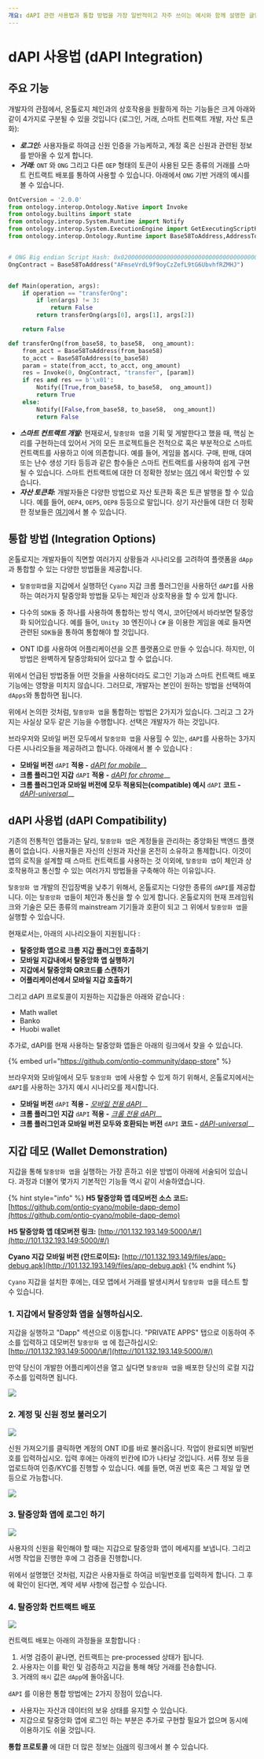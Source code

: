 ```yaml
---
개요: dAPI 관련 사용법과 통합 방법을 가장 일반적이고 자주 쓰이는 예시와 함께 설명한 글입니다.
---
```


# dAPI 사용법 (dAPI Integration)

## 주요 기능

개발자의 관점에서, 온톨로지 체인과의 상호작용을 원활하게 하는 기능들은 크게 아래와 같이 4가지로 구분될 수 있을 것입니다 (로그인, 거래, 스마트 컨트랙트 개발, 자산 토큰화): 

* _**로그인:**_  사용자들로 하여금 신원 인증을 가능케하고, 계정 혹은 신원과 관련된 정보를 받아올 수 있게 합니다. 
* _**거래:**_   `ONT` 와 `ONG` 그리고 다른 `OEP` 형태의 토큰이 사용된 모든 종류의 거래를 스마트 컨트랙트 배포를 통하여 사용할 수 있습니다. 아래에서 `ONG` 기반 거래의 예시를 볼 수 있습니다.

```python
OntCversion = '2.0.0'
from ontology.interop.Ontology.Native import Invoke
from ontology.builtins import state
from ontology.interop.System.Runtime import Notify
from ontology.interop.System.ExecutionEngine import GetExecutingScriptHash
from ontology.interop.Ontology.Runtime import Base58ToAddress,AddressToBase58


# ONG Big endian Script Hash: 0x0200000000000000000000000000000000000000
OngContract = Base58ToAddress("AFmseVrdL9f9oyCzZefL9tG6UbvhfRZMHJ")


def Main(operation, args):
    if operation == "transferOng":
        if len(args) != 3:
            return False
        return transferOng(args[0], args[1], args[2])

    return False

def transferOng(from_base58, to_base58,  ong_amount):
    from_acct = Base58ToAddress(from_base58)
    to_acct = Base58ToAddress(to_base58)
    param = state(from_acct, to_acct, ong_amount)
    res = Invoke(0, OngContract, "transfer", [param])
    if res and res == b'\x01':
        Notify([True,from_base58, to_base58,  ong_amount])
        return True
    else:
        Notify([False,from_base58, to_base58,  ong_amount])
        return False


```

* _**스마트 컨트랙트 개발:**_  현재로서, `탈중앙화 앱`을 기획 및 게발한다고 했을 때, 핵심 논리를 구현하는데 있어서 거의 모든 프로젝트들은 전적으로 혹은 부분적으로 스마트컨트랙트를 사용하고 이에 의존합니다. 예를 들어, 게임을 봅시다. 구매, 판매, 대여 또는 난수 생성 기타 등등과 같은 함수들은 스마트 컨트랙트를 사용하여 쉽게 구현될 수 있습니다. 스마트 컨트랙트에 대한 더 정확한 정보는 [여기](../../../../untitled-1/smart-contract.md) 에서 확인할 수 있습니다.
* _**자산 토큰화:**_  개발자들은 다양한 방법으로 자산 토큰화 혹은 토큰 발행을 할 수 있습니다. 예를 들어, `OEP4`, `OEP5`, `OEP8` 등등으로 말입니다. 상기 자산들에 대한 더 정확한 정보들은 [여기](../../../../untitled-1/tokens-and-assets.md)에서 볼 수 있습니다.

## 통합 방법 (Integration Options)

온톨로지는 개발자들이 직면할 여러가지 상황들과 시나리오를 고려하여 플랫폼을 `dApp`과 통합할 수 있는 다양한 방법들을 제공합니다.

* `탈중앙화앱`을 지갑에서 실행하던 `Cyano` 지갑 크롬 플러그인을 사용하던 `dAPI`를 사용하는 여러가지 탈중앙화 방법들 모두는 체인과 상호작용을 할 수 있게 합니다.

* 다수의 `SDK들` 중 하나를 사용하여 통합하는 방식 역시, 코어단에서 바라보면 탈중앙화 되어있습니다. 예를 들어, `Unity 3D` 엔진이나 `C#` 을 이용한 게임을 예로 들자면 관련된 `SDK들`을 통하여 통합해야 할 것입니다. 

* ONT ID를 사용하여 어플리케이션을 오픈 플랫폼으로 만들 수 있습니다. 하지만, 이 방법은 완벽하게 탈중앙화되어 있다고 할 수 없습니다. 

위에서 언급된 방법중들 어떤 것들을 사용하더라도 로그인 기능과 스마트 컨트랙트 배포 기능에는 영향을 미치지 않습니다. 그러므로, 개발자는 본인이 원하는 방법을 선택하여 `dApps`와 통합하면 됩니다.

위에서 논의한 것처럼, `탈중앙화 앱`을 통합하는 방법은 2가지가 있습니다. 그리고 그 2가지는 사실상 모두 같은 기능을 수행합니다. 선택은 개발자가 하는 것입니다.

브라우저와 모바일 버전 모두에서 `탈중앙화 앱`을 사용힐 수 있는, `dAPI`를 사용하는 3가지 다른 시나리오들을 제공하려고 합니다. 아래에서 볼 수 있습니다 :

* **모바일 버전** `dAPI` **적용 -** [_dAPI for mobile_](https://github.com/ontio-cyano/cyano-bridge)\_\_
* **크롬 플러그인 지갑** `dAPI` **적용 -** [_dAPI for chrome_](https://github.com/ontio/ontology-dapi)\_\_
* **크롬 플러그인과 모바일 버전에 모두 적용되는(compatible) 예시** `dAPI` **코드 -** [_dAPI-universal_](https://github.com/ontio-cyano/dapi-universal)\_\_

## dAPI 사용법 (dAPI Compatibility)

기존의 전통적인 앱들과는 달리, `탈중앙화 앱`은 계정들을 관리하는 중앙화된 백엔드 플랫폼이 없습니다. 사용자들은 자신의 신원과 자산을 온전히 소유하고 통제합니다. 이것이 앱의 로직을 설계할 때 스마트 컨트랙트를 사용하는 것 이외에, `탈중앙화 앱`이 체인과 상호작용하고 통신할 수 있는 여러가지 방법들을 구축해야 하는 이유입니다.

`탈중앙화 앱` 개발의 진입장벽을 낮추기 위해서, 온톨로지는 다양한 종류의 `dAPI`를 제공합니다. 이는 `탈중앙화 앱`들이 체인과 통신을 할 수 있게 합니다. 온톨로지의 현재 프레임워크와 기술은 모든 종류의 mainstream 기기들과 호환이 되고 그 위에서 `탈중앙화 앱`을 실행할 수 있습니다. 

현재로서는, 아래의 시나리오들이 지원됩니다 : 

* **탈중앙화 앱으로 크롬 지갑 플러그인 호출하기**
* **모바일 지갑내에서 탈중앙화 앱 실행하기**
* **지갑에서 탈중앙화 QR코드를 스캔하기**
* **어플리케이션에서 모바일 지갑 호출하기**

그리고 dAPI 프로토콜이 지원하는 지갑들은 아래와 같습니다 :

* Math wallet
* Banko
* Huobi wallet

추가로, dAPI를 현재 사용하는 탈중앙화 앱들은 아래의 링크에서 찾을 수 있습니다. 

{% embed url="https://github.com/ontio-community/dapp-store" %}

브라우저와 모바일에서 모두 `탈중앙화 앱`에 사용할 수 있게 하기 위해서, 온톨로지에서는 `dAPI`를 사용하는 3가지 예시 시나리오를 제시합니다. 

* **모바일 버전** `dAPI` **적용 -** [_모바일 전용 dAPI_](https://github.com/ontio-cyano/cyano-bridge)\_\_
* **크롬 플러그인 지갑** `dAPI` **적용 -** [_크롬 전용 dAPI_](https://github.com/ontio/ontology-dapi)\_\_
* **크롬 플러그인과 모바일 버전 모두와 호환되는 버전** `dAPI` **코드 -** [_dAPI-universal_](https://github.com/ontio-cyano/dapi-universal)\_\_

## 지갑 데모 (Wallet Demonstration)

지갑을 통해 `탈중앙화 앱`을 실행하는 가장 흔하고 쉬운 방법이 아래에 서술되어 있습니다. 과정과 더불어  몇가지 기본적인 기능들 역시 같이 서술하였습니다. 

{% hint style="info" %}
**H5 탈중앙화 앱 데모버전 소스 코드:**  [https://github.com/ontio-cyano/mobile-dapp-demo](https://github.com/ontio-cyano/mobile-dapp-demo)

**H5 탈중앙화 앱 데모버전 링크:** [http://101.132.193.149:5000/\#/](http://101.132.193.149:5000/#/)

**Cyano 지갑 모바일 버전 \(안드로이드\):** [http://101.132.193.149/files/app-debug.apk](http://101.132.193.149/files/app-debug.apk)
{% endhint %}

`Cyano` 지갑을 설치한 후에는, 데모 앱에서 거래를 발생시켜서 `탈중앙화 앱`을 테스트 할 수 있습니다.

### 1. 지갑에서 탈중앙화 앱을 실행하십시오. 

지갑을 실행하고 "Dapp" 섹션으로 이동합니다. "PRIVATE APPS" 탭으로 이동하여 주소를 입력하고 데모버전 `탈중앙화 앱` 에 접근하십시오: [http://101.132.193.149:5000/\#/](http://101.132.193.149:5000/#/)

만약 당신이 개발한 어플리케이션을 열고 싶다면 `탈중앙화 앱`을 배포한 당신의 로컬 지갑 주소를 입력하면 됩니다.

![](../../../../.gitbook/assets/dapp_integration_comb1.jpg)

### 2. 계정 및 신원 정보 불러오기

![](../../../../.gitbook/assets/dapp_integration_demo1.jpg)

신원 가져오기를 클릭하면 계정의 ONT ID를 바로 불러옵니다. 작업이 완료되면 비밀번호를 입력하십시오. 입력 후에는 아래의 빈칸에 ID가 나타날 것입니다. 서류 정보 등을 업로드하여 인증/KYC를 진행할 수 있습니다. 예를 들면, 여권 번호 혹은 그 제일 앞 면 등으로 가능합니다. 

![](../../../../.gitbook/assets/dapp_integration_demo5.jpg)

### 3. 탈중앙화 앱에 로그인 하기

![](../../../../.gitbook/assets/dapp_integration_comb4.jpg)

사용자의 신원을 확인해야 할 때는 지갑으로 탈중앙화 앱이 메세지를 보냅니다. 그리고 서명 작업을 진행한 후에 그 검증을 진행합니다. 

위에서 설명했던 것처럼, 지갑은 사용자들로 하여금 비밀번호를 입력하게 합니다. 그 후에 확인이 된다면, 계약 세부 사항에 접근할 수 있습니다. 

### 4. 탈중앙화 컨트랙트 배포

![](../../../../.gitbook/assets/dapp_integration_comb5.jpg)

컨트랙트 배포는 아래의 과정들을 포함합니다 : 

1. 서명 검증이 끝나면, 컨트랙트는 pre-processed 상태가 됩니다. 
2. 사용자는 이를 확인 및 검증하고 지갑을 통해 해당 거래를 전송합니다. 
3. 거래의 `해시` 값은 `dApp`에 돌아옵니다.

`dAPI` 를 이용한 통합 방법에는 2가지 장점이 있습니다.

* 사용자는 자산과 데이터의 보유 상태를 유지할 수 있습니다. 
* 지갑으로 탈중앙화 앱에 로그인 하는 부분은 추가로 구현할 필요가 없으며 동시에 이용하기도 쉬울 것입니다.

**통합 프로토콜** 에 대한 더 많은 정보는 [아래](https://github.com/ontio-cyano/CEPs/blob/master/CEPS/CEP1.mediawiki)의 링크에서 볼 수 있습니다.
